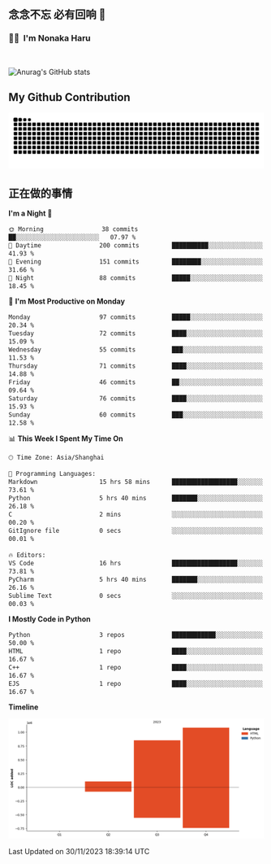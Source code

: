 ## 念念不忘 必有回响  👋
### 👨‍🔧&nbsp;&nbsp;I'm Nonaka Haru

<br>

![Anurag's GitHub stats](https://github-readme-stats.vercel.app/api?username=abinzzz&count_private=true&show_icons=true&theme=tokyonight)


## My Github Contribution
![](https://github.com/abinzzz/abinzzz/blob/output/github-contribution-grid-snake.svg)

## 正在做的事情

<!--START_SECTION:waka-->
**I'm a Night 🦉** 

```text
🌞 Morning                38 commits          ██░░░░░░░░░░░░░░░░░░░░░░░   07.97 % 
🌆 Daytime                200 commits         ██████████░░░░░░░░░░░░░░░   41.93 % 
🌃 Evening                151 commits         ████████░░░░░░░░░░░░░░░░░   31.66 % 
🌙 Night                  88 commits          █████░░░░░░░░░░░░░░░░░░░░   18.45 % 
```
📅 **I'm Most Productive on Monday** 

```text
Monday                   97 commits          █████░░░░░░░░░░░░░░░░░░░░   20.34 % 
Tuesday                  72 commits          ████░░░░░░░░░░░░░░░░░░░░░   15.09 % 
Wednesday                55 commits          ███░░░░░░░░░░░░░░░░░░░░░░   11.53 % 
Thursday                 71 commits          ████░░░░░░░░░░░░░░░░░░░░░   14.88 % 
Friday                   46 commits          ██░░░░░░░░░░░░░░░░░░░░░░░   09.64 % 
Saturday                 76 commits          ████░░░░░░░░░░░░░░░░░░░░░   15.93 % 
Sunday                   60 commits          ███░░░░░░░░░░░░░░░░░░░░░░   12.58 % 
```


📊 **This Week I Spent My Time On** 

```text
🕑︎ Time Zone: Asia/Shanghai

💬 Programming Languages: 
Markdown                 15 hrs 58 mins      ██████████████████░░░░░░░   73.61 % 
Python                   5 hrs 40 mins       ███████░░░░░░░░░░░░░░░░░░   26.18 % 
C                        2 mins              ░░░░░░░░░░░░░░░░░░░░░░░░░   00.20 % 
GitIgnore file           0 secs              ░░░░░░░░░░░░░░░░░░░░░░░░░   00.01 % 

🔥 Editors: 
VS Code                  16 hrs              ██████████████████░░░░░░░   73.81 % 
PyCharm                  5 hrs 40 mins       ███████░░░░░░░░░░░░░░░░░░   26.16 % 
Sublime Text             0 secs              ░░░░░░░░░░░░░░░░░░░░░░░░░   00.03 % 
```

**I Mostly Code in Python** 

```text
Python                   3 repos             ████████████░░░░░░░░░░░░░   50.00 % 
HTML                     1 repo              ████░░░░░░░░░░░░░░░░░░░░░   16.67 % 
C++                      1 repo              ████░░░░░░░░░░░░░░░░░░░░░   16.67 % 
EJS                      1 repo              ████░░░░░░░░░░░░░░░░░░░░░   16.67 % 
```



**Timeline**

![Lines of Code chart](https://raw.githubusercontent.com/abinzzz/abinzzz/main/assets/bar_graph.png)


 Last Updated on 30/11/2023 18:39:14 UTC
<!--END_SECTION:waka-->


